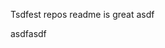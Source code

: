 Tsdfest repos readme is great asdf







asdfasdf

















































































